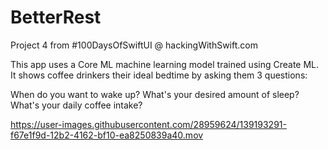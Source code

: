 # BetterRest
Project 4 from #100DaysOfSwiftUI @ hackingWithSwift.com

This app uses a Core ML machine learning model trained using Create ML. It shows coffee drinkers their ideal bedtime by asking them 3 questions:

 When do you want to wake up?
 What's your desired amount of sleep?
 What's your daily coffee intake?

https://user-images.githubusercontent.com/28959624/139193291-f67e1f9d-12b2-4162-bf10-ea8250839a40.mov
